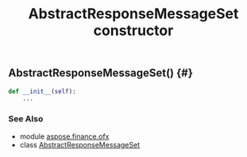 ﻿---
title: AbstractResponseMessageSet constructor
second_title: Aspose.Finance for Python via .NET API References
description: 
type: docs
weight: 10
url: /python-net/aspose.finance.ofx/abstractresponsemessageset/__init__/
is_root: false
---

## AbstractResponseMessageSet() {#}



```python
def __init__(self):
    ...
```





### See Also
* module [aspose.finance.ofx](../../)
* class [AbstractResponseMessageSet](/finance/python-net/aspose.finance.ofx/abstractresponsemessageset)
